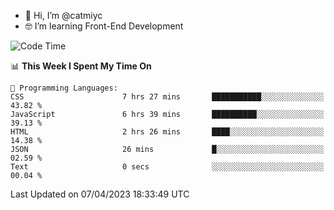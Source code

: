 - 👋 Hi, I’m @catmiyc
- 🤓 I’m learning Front-End Development

<!---
catmiyc/catmiyc is a ✨ special ✨ repository because its `README.md` (this file) appears on your GitHub profile.
You can click the Preview link to take a look at your changes.
--->


<!--START_SECTION:waka-->
![Code Time](http://img.shields.io/badge/Code%20Time-119%20hrs%2046%20mins-blue)

📊 **This Week I Spent My Time On** 

```text
💬 Programming Languages: 
CSS                      7 hrs 27 mins       ███████████░░░░░░░░░░░░░░   43.82 % 
JavaScript               6 hrs 39 mins       ██████████░░░░░░░░░░░░░░░   39.13 % 
HTML                     2 hrs 26 mins       ████░░░░░░░░░░░░░░░░░░░░░   14.38 % 
JSON                     26 mins             █░░░░░░░░░░░░░░░░░░░░░░░░   02.59 % 
Text                     0 secs              ░░░░░░░░░░░░░░░░░░░░░░░░░   00.04 % 
```


 Last Updated on 07/04/2023 18:33:49 UTC
<!--END_SECTION:waka-->
